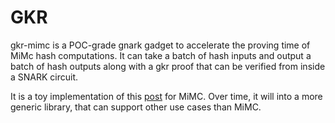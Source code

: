 # GKR

gkr-mimc is a POC-grade gnark gadget to accelerate the proving time of MiMc hash computations. It can take a batch of hash inputs and output a batch of hash outputs along with a gkr proof that can be verified from inside a SNARK circuit.

It is a toy implementation of this [post](https://ethresear.ch/t/using-gkr-inside-a-snark-to-reduce-the-cost-of-hash-verification-down-to-3-constraints/7550) for MiMC. Over time, it will into a more generic library, that can support other use cases than MiMC.